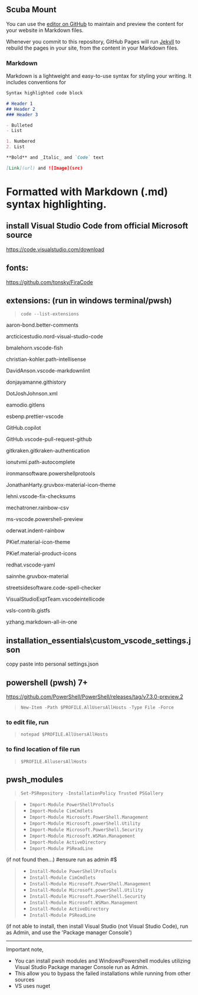 ## Scuba Mount

You can use the [editor on GitHub](https://github.com/scubamount/scubamount.github.io/edit/origin/README.md) to maintain and preview the content for your website in Markdown files.

Whenever you commit to this repository, GitHub Pages will run [Jekyll](https://jekyllrb.com/) to rebuild the pages in your site, from the content in your Markdown files.

### Markdown

Markdown is a lightweight and easy-to-use syntax for styling your writing. It includes conventions for

```markdown
Syntax highlighted code block

# Header 1
## Header 2
### Header 3

- Bulleted
- List

1. Numbered
2. List

**Bold** and _Italic_ and `Code` text

[Link](url) and ![Image](src)
```

Formatted with Markdown (.md) syntax highlighting.
=


## install Visual Studio Code from official Microsoft source

<https://code.visualstudio.com/download>


## fonts:

<https://github.com/tonsky/FiraCode>


## extensions: (run in windows terminal/pwsh)

> `code --list-extensions`

aaron-bond.better-comments

arcticicestudio.nord-visual-studio-code

bmalehorn.vscode-fish

christian-kohler.path-intellisense

DavidAnson.vscode-markdownlint

donjayamanne.githistory

DotJoshJohnson.xml

eamodio.gitlens

esbenp.prettier-vscode

GitHub.copilot

GitHub.vscode-pull-request-github

gitkraken.gitkraken-authentication

ionutvmi.path-autocomplete

ironmansoftware.powershellprotools

JonathanHarty.gruvbox-material-icon-theme

lehni.vscode-fix-checksums

mechatroner.rainbow-csv

ms-vscode.powershell-preview

oderwat.indent-rainbow

PKief.material-icon-theme

PKief.material-product-icons

redhat.vscode-yaml

sainnhe.gruvbox-material

streetsidesoftware.code-spell-checker

VisualStudioExptTeam.vscodeintellicode

vsls-contrib.gistfs

yzhang.markdown-all-in-one

## installation_essentials\custom_vscode_settings.json
copy paste into personal settings.json
## powershell (pwsh) 7+

<https://github.com/PowerShell/PowerShell/releases/tag/v7.3.0-preview.2>

> `New-Item -Path $PROFILE.AllUsersAllHosts -Type File -Force`

### to edit file, run

> `notepad $PROFILE.AllUsersAllHosts`

### to find location of file run

> `$PROFILE.AllusersAllHosts`


## pwsh_modules

> `Set-PSRepository -InstallationPolicy Trusted PSGallery`

> - `Import-Module PowerShellProTools`
> - `Import-Module CimCmdlets`
> - `Import-Module Microsoft.PowerShell.Management`
> - `Import-Module Microsoft.powerShell.Utility`
> - `Import-Module Microsoft.PowerShell.Security`
> - `Import-Module Microsoft.WSMan.Management`
> - `Import-Module ActiveDirectory`
> - `Import-Module PSReadLine`

(if not found then...) #ensure run as admin
#$
> - `Install-Module PowerShellProTools`
> - `Install-Module CimCmdlets`
> - `Install-Module Microsoft.PowerShell.Management`
> - `Install-Module Microsoft.powerShell.Utility`
> - `Install-Module Microsoft.PowerShell.Security`
> - `Install-Module Microsoft.WSMan.Management`
> - `Install-Module ActiveDirectory`
> - `Install-Module PSReadLine`

(if not able to install, then install Visual Studio (not Visual Studio Code), run as Admin, and use the 'Package manager Console')

***

Important note,

 - You can install pwsh modules and WindowsPowershell modules utilizing Visual Studio Package manager Console run as Admin.
 - This allow you to bypass the failed installations while running from other sources
 - VS uses nuget

